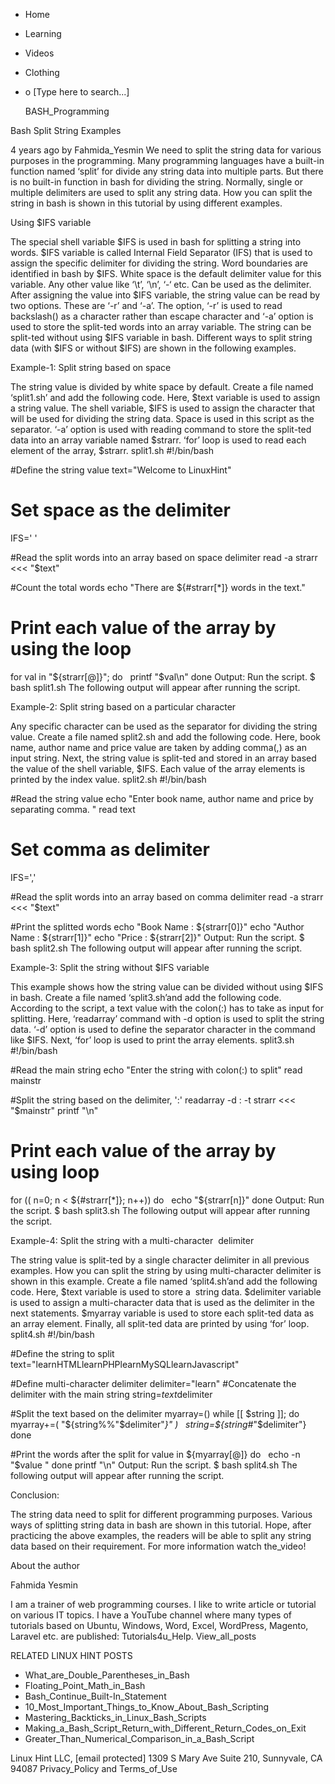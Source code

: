 





















































* Home
* Learning
* Videos
* Clothing
*
  o [Type here to search...]


   BASH_Programming


Bash Split String Examples

4 years ago
by Fahmida_Yesmin
We need to split the string data for various purposes in the programming. Many
programming languages have a built-in function named ‘split’ for divide any
string data into multiple parts. But there is no built-in function in bash for
dividing the string. Normally, single or multiple delimiters are used to split
any string data. How you can split the string in bash is shown in this tutorial
by using different examples.






Using $IFS variable

The special shell variable $IFS is used in bash for splitting a string into
words. $IFS variable is called Internal Field Separator (IFS) that is used to
assign the specific delimiter for dividing the string. Word boundaries are
identified in bash by $IFS. White space is the default delimiter value for this
variable. Any other value like ‘\t’, ‘\n’, ‘-‘ etc. Can be used as the
delimiter. After assigning the value into $IFS variable, the string value can
be read by two options. These are ‘-r’ and ‘-a’. The option, ‘-r’ is used to
read backslash(\) as a character rather than escape character and ‘-a’ option
is used to store the split-ted words into an array variable. The string can be
split-ted without using $IFS variable in bash. Different ways to split string
data (with $IFS or without $IFS) are shown in the following examples.

Example-1: Split string based on space

The string value is divided by white space by default. Create a file named
‘split1.sh’ and add the following code. Here, $text variable is used to assign
a string value. The shell variable, $IFS is used to assign the character that
will be used for dividing the string data. Space is used in this script as the
separator. ‘-a’ option is used with reading command to store the split-ted data
into an array variable named $strarr. ‘for’ loop is used to read each element
of the array, $strarr.
split1.sh
#!/bin/bash

#Define the string value
text="Welcome to LinuxHint"

# Set space as the delimiter
IFS=' '

#Read the split words into an array based on space delimiter
read -a strarr <<< "$text"

#Count the total words
echo "There are ${#strarr[*]} words in the text."

# Print each value of the array by using the loop
for val in "${strarr[@]}";
do
  printf "$val\n"
done
Output:
Run the script.
$ bash split1.sh
The following output will appear after running the script.

Example-2: Split string based on a particular character

Any specific character can be used as the separator for dividing the string
value. Create a file named split2.sh and add the following code. Here, book
name, author name and price value are taken by adding comma(,) as an input
string. Next, the string value is split-ted and stored in an array based the
value of the shell variable, $IFS. Each value of the array elements is printed
by the index value.
split2.sh
#!/bin/bash

#Read the string value
echo "Enter book name, author name and price by separating comma. "
read text

# Set comma as delimiter
IFS=','

#Read the split words into an array based on comma delimiter
read -a strarr <<< "$text"

#Print the splitted words
echo "Book Name : ${strarr[0]}"
echo "Author Name : ${strarr[1]}"
echo "Price : ${strarr[2]}"
Output:
Run the script.
$ bash split2.sh
The following output will appear after running the script.

Example-3: Split the string without $IFS variable

This example shows how the string value can be divided without using $IFS in
bash. Create a file named ‘split3.sh’and add the following code. According to
the script, a text value with the colon(:) has to take as input for splitting.
Here, ‘readarray’ command with -d option is used to split the string data. ‘-d’
option is used to define the separator character in the command like $IFS.
Next, ‘for’ loop is used to print the array elements.
split3.sh
#!/bin/bash

#Read the main string
echo "Enter the string with colon(:) to split"
read mainstr

#Split the string based on the delimiter, ':'
readarray -d : -t strarr <<< "$mainstr"
printf "\n"

# Print each value of the array by using loop
for (( n=0; n < ${#strarr[*]}; n++))
do
  echo "${strarr[n]}"
done
Output:
Run the script.
$ bash split3.sh
The following output will appear after running the script.

Example-4: Split the string with a multi-character  delimiter

The string value is split-ted by a single character delimiter in all previous
examples. How you can split the string by using multi-character delimiter is
shown in this example. Create a file named ‘split4.sh’and add the following
code. Here, $text variable is used to store a  string data. $delimiter variable
is used to assign a multi-character data that is used as the delimiter in the
next statements. $myarray variable is used to store each split-ted data as an
array element. Finally, all split-ted data are printed by using ‘for’ loop.
split4.sh
#!/bin/bash

#Define the string to split
text="learnHTMLlearnPHPlearnMySQLlearnJavascript"

#Define multi-character delimiter
delimiter="learn"
#Concatenate the delimiter with the main string
string=$text$delimiter

#Split the text based on the delimiter
myarray=()
while [[ $string ]]; do
  myarray+=( "${string%%"$delimiter"*}" )
  string=${string#*"$delimiter"}
done

#Print the words after the split
for value in ${myarray[@]}
do
  echo -n "$value "
done
printf "\n"
Output:
Run the script.
$ bash split4.sh
The following output will appear after running the script.

Conclusion:

The string data need to split for different programming purposes. Various ways
of splitting string data in bash are shown in this tutorial. Hope, after
practicing the above examples, the readers will be able to split any string
data based on their requirement.
For more information watch the_video!


About the author


Fahmida Yesmin

I am a trainer of web programming courses. I like to write article or tutorial
on various IT topics. I have a YouTube channel where many types of tutorials
based on Ubuntu, Windows, Word, Excel, WordPress, Magento, Laravel etc. are
published: Tutorials4u_Help.
View_all_posts

RELATED LINUX HINT POSTS


* What_are_Double_Parentheses_in_Bash
* Floating_Point_Math_in_Bash
* Bash_Continue_Built-In_Statement
* 10_Most_Important_Things_to_Know_About_Bash_Scripting
* Mastering_Backticks_in_Linux_Bash_Scripts
* Making_a_Bash_Script_Return_with_Different_Return_Codes_on_Exit
* Greater_Than_Numerical_Comparison_in_a_Bash_Script

Linux Hint LLC, [email protected]
1309 S Mary Ave Suite 210, Sunnyvale, CA 94087
 Privacy_Policy and Terms_of_Use

